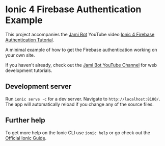 # Ionic 4 Firebase Authentication Example

This project accompanies the [Jami Bot](https://jamibot.com) YouTube video [Ionic 4 Firebase Authentication Tutorial](https://youtu.be/BAG7Oig34RY).

A minimal example of how to get the Firebase authentication working on your own site.

If you haven't already, check out the [Jami Bot YouTube Channel](https://youtube.com/c/JamiBot) for web development tutorials.

## Development server

Run `ionic serve -c` for a dev server. Navigate to `http://localhost:8100/`. The app will automatically reload if you change any of the source files.

## Further help

To get more help on the Ionic CLI use `ionic help` or go check out the [Official Ionic Guide](https://ionicframework.com/docs/building/starting).
